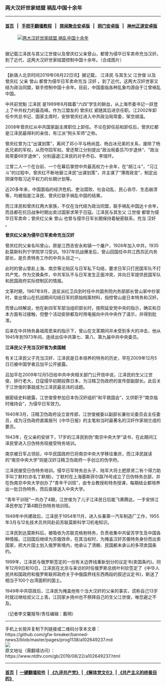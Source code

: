 ### 两大汉奸世家结盟 祸乱中国十余年
------------------------

#### [首页](https://github.com/gfw-breaker/banned-news3/blob/master/README.md) &nbsp;&nbsp;|&nbsp;&nbsp; [手把手翻墙教程](https://github.com/gfw-breaker/guides/wiki) &nbsp;&nbsp;|&nbsp;&nbsp; [禁闻聚合安卓版](https://github.com/gfw-breaker/bn-android) &nbsp;&nbsp;|&nbsp;&nbsp; [网门安卓版](https://github.com/oGate2/oGate) &nbsp;&nbsp;|&nbsp;&nbsp; [神州正道安卓版](https://github.com/SzzdOgate/update) 



<div><div class="featured_image">
 <a href="https://i.ntdtv.com/assets/uploads/2019/08/p8871321a530539546.jpg" target="_blank">
  <figure>
   <img alt="两大汉奸世家结盟 祸乱中国十余年" src="https://i.ntdtv.com/assets/uploads/2019/08/p8871321a530539546-800x450.jpg"/>
  </figure><br/>
 </a>
 <span class="caption">
  据记载江泽民与其父江世俊以及曾庆红父亲曾山，都曾为侵华日军卖命充当汉奸。到了近代，这两大汉奸世家结盟控制中国十余年。（合成图片）
 </span>
</div>
</div><hr/><div><div class="post_content" itemprop="articleBody">
 <p>
  【新唐人北京时间2019年08月22日讯】据记载，
  <ok href="https://www.ntdtv.com/gb/江泽民.htm">
   江泽民
  </ok>
  与其生父
  <ok href="https://www.ntdtv.com/gb/江世俊.htm">
   江世俊
  </ok>
  以及
  <ok href="https://www.ntdtv.com/gb/曾庆红.htm">
   曾庆红
  </ok>
  父亲
  <ok href="https://www.ntdtv.com/gb/曾山.htm">
   曾山
  </ok>
  都曾为侵华日军卖命充当
  <ok href="https://www.ntdtv.com/gb/汉奸.htm">
   汉奸
  </ok>
  。到了近代，这两大汉奸世家又结为政治同盟，联手控制中国十余年。目前，中国面临各种乱象均源自于江曾祸乱中国。
 </p>
 <p>
  中共前党魁
  <ok href="https://www.ntdtv.com/gb/江泽民.htm">
   江泽民
  </ok>
  是1989年6月踏着“六四”学生的鲜血，从上海市委书记一跃登上了中共权力的最高峰。作为江盟友的
  <ok href="https://www.ntdtv.com/gb/曾庆红.htm">
   曾庆红
  </ok>
  紧随其后进京任职。江2002年卸任中共总书记、国家主席时，安排曾庆红进入中共政治局常委，架空胡温。
 </p>
 <p>
  2008年曾庆红从中共国家副主席职位上卸任。不论在卸任前和卸任后，曾庆红都是江泽民最得利的亲信，有江派“狗头军师”之称。
 </p>
 <p>
  曾庆红曾为江“出谋划策”，离间了邓小平与杨尚昆、杨白冰兄弟的关系，废除了杨氏兄弟的军权，从而夺回军权。曾还帮江分别提出“政治局委员70岁退休”、“政治局常委68岁退休”，分别逼退江泽民的对手乔石、李瑞环。
 </p>
 <p>
  江曾二人一个在台前、一个在幕后掌控中共最高权力十余年，在“胡江斗”，“习江斗”的过程中，曾庆红不断地替江泽民“出谋划策”，并主谋了“薄周政变”，制定出阴谋夺取习近平权力的长期计划等。
 </p>
 <p>
  近20多年来，中国面临的经济危机、吏治腐败、社会动乱、民心丧尽、生态崩溃等，均被指是江泽民、曾庆红联手祸乱中国的结果。
 </p>
 <p>
  而江泽民和曾庆红两大家族，不仅在当代结为政治同盟，联手祸乱中国达十余年，而且都在抗日战争时期出卖过国家求荣于日寇。江泽民与其生父
  <ok href="https://www.ntdtv.com/gb/江世俊.htm">
   江世俊
  </ok>
  都曾为侵华日军卖命；曾庆红父亲
  <ok href="https://www.ntdtv.com/gb/曾山.htm">
   曾山
  </ok>
  也曾与侵华日军长期保持着秘密联系，充当
  <ok href="https://www.ntdtv.com/gb/汉奸.htm">
   汉奸
  </ok>
  。
 </p>
 <p>
  <strong>
   曾庆红父亲为侵华日军卖命充当汉奸
  </strong>
 </p>
 <p>
  曾庆红的父亲名叫曾山，原是江西吉安永和镇一个屠户，1926年加入中共，1935赴莫斯科列宁学院学习受训。1937年抗战爆发后，曾山回国任中共江西苏区内务部长，是负责特务工作的中共头目之一。
 </p>
 <p>
  此时的曾山曾赴上海、南京等沦陷区与日军私下勾结，要求日军只打民国军队不打共产党。作为交换条件，中共军队不与日军发生正面冲突，并向日军提供民国军队和民国政府实际控制区的情报。
 </p>
 <p>
  文革时期，1967年9月，造反派红卫兵到时任中共国务院内务部部长曾山家中抄家时，查出曾山在抗战期间勾结日军的原始档案材料，指控曾山是日本特务和汉奸。
 </p>
 <p>
  而曾山辩解说，他在新四军军部当组织部长时，按照延安党中央的指示，确实和日本方面有过接触，但整个活动安排都及时用电报向中共中央作了请示，并得到批准。
 </p>
 <p>
  后来在中共特务鼻祖周恩来的指示下，曾山在文革期间并未受到多大的冲击，他从1945年到1973年间，连续出任中共第七、第八、第九届中共中央委员。
 </p>
 <p>
  <strong>
   江泽民父子充当汉奸皆为卖国贼
  </strong>
 </p>
 <p>
  有关江泽民父子充当汉奸、江泽民是日本培养的特务的历史，早在2009年12月5日已被中国学者吕加平公开披露。
 </p>
 <p>
  吕加平在2009年12月5日给中共中央相关部门公开信中说，江泽民的生父江世俊，排行老大，日寇侵华初期投靠日本，为汪精卫伪政府的宣传部副部长。此后关于江世俊的事就成为江泽民最忌讳的话题。
 </p>
 <p>
  据密级史料披露，江世俊曾参加日本伪汉奸组织“和平救国会”，又供职于“南京临时维持会”，为侵华日军效力。
 </p>
 <p>
  1940年3月，汪精卫伪政府设立宣传部，江世俊被委以副部长兼社论委员会主任委员，成为汪伪政府直属报刊《中华日报》的主笔和当时最著名的汉奸作家胡兰成的要员。
 </p>
 <p>
  1943年，在父亲的安排下，17岁的江泽民到伪“南京中央大学”读书，在此期间江泽民曾进入日伪特务班接受特务培训。
 </p>
 <p>
  南京被日军占领前，中华民国政府已将南京中央大学移往重庆，而江泽民就读的“南京中央大学”则是汉奸汪精卫伪政府一手创立的伪学府。
 </p>
 <p>
  江泽民接受日伪特务培训。侵华日军特务总头子、陆军大将土肥原贤二有个得力助手叫丁默村(亦名丁默根)，丁默村在上海基斯菲尔路76号成立了日伪特务总部，并在伪南京中央大学创办了“青年干训班”，由专业教授和特务授课，每期结业都培养出一批日伪特务，而后直接送入中央大学。
 </p>
 <p>
  “青年干训班”一共办了4期，江世俊为了儿子江泽民日后能飞黄腾达，一手安排江泽民参加了第4期日伪特务培训班。
 </p>
 <p>
  1949年中共建政后，江泽民于1954年11月，进入长春第一汽车制造厂工作，1955年3月与12名技术员共同赴前苏联莫斯科学习机电知识。
 </p>
 <p>
  江泽民到达莫斯科后，被吸收为苏联克格勃特务，负责收集中共留苏学生及中国各种情报。江回国后继续为苏俄效命，在其当权时，为掩盖汉奸苏俄特务身份而出卖国家，把大片国土划入俄罗斯境内，他承认了清朝、民国都未承认的多项卖国条约。
 </p>
 <p>
  1999年，江泽民与俄罗斯签定的一份有关边界线重新划分的议定书(卖国条约)。同年12月9日和10日，江泽民在北京与来访的时任俄罗斯总统叶利钦签定了《中华人民共和国政府和俄罗斯联邦政府关于中俄国界线东西两段的叙述议定书》，断送了相当于100个台湾面积的国土。
 </p>
 <p>
  1949年中共窃政后，江泽民为掩盖他有个当大汉奸的父亲的事实，谎称自己13岁时就过继给叔父江上青。江回家乡扬州也不祭拜自己的生父江世俊，唯恐避之不及。
 </p>
 <p>
  （记者李文馨报导/责任编辑：戴明）
 </p>
 <div class="single_ad">
 </div>
</div>
</div>
<hr/>
手机上长按并复制下列链接或二维码分享本文章：<br/>
https://github.com/gfw-breaker/banned-news3/blob/master/pages/prog1138/a102649237.md <br/>
<a href='https://github.com/gfw-breaker/banned-news3/blob/master/pages/prog1138/a102649237.md'><img src='https://github.com/gfw-breaker/banned-news3/blob/master/pages/prog1138/a102649237.md.png'/></a> <br/>
原文地址（需翻墙访问）：https://www.ntdtv.com/gb/2019/08/22/a102649237.html


------------------------
#### [首页](https://github.com/gfw-breaker/banned-news3/blob/master/README.md) &nbsp;|&nbsp; [一键翻墙软件](https://github.com/gfw-breaker/nogfw/blob/master/README.md) &nbsp;| [《九评共产党》](https://github.com/gfw-breaker/9ping.md/blob/master/README.md#九评之一评共产党是什么) | [《解体党文化》](https://github.com/gfw-breaker/jtdwh.md/blob/master/README.md) | [《共产主义的终极目的》](https://github.com/gfw-breaker/gczydzjmd.md/blob/master/README.md)


<img src='http://gfw-breaker.win/banned-news3/pages/prog1138/a102649237.md' width='0px' height='0px'/>